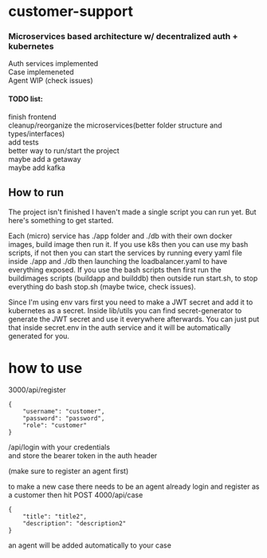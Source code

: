 # customer-support

### Microservices based architecture w/ decentralized auth + kubernetes
Auth services implemented  
Case implemeneted  
Agent WIP (check issues)  

#### TODO list:  
finish frontend  
cleanup/reorganize the microservices(better folder structure and types/interfaces)  
add tests  
better way to run/start the project  
maybe add a getaway  
maybe add kafka

## How to run  
The project isn't finished I haven't made a single script you can run yet. But here's something to get started.

Each (micro) service has ./app folder and ./db with their own docker images, build image then run it. If you use k8s then you can use my bash scripts, if not then you can start the services by running every yaml file inside ./app and ./db then launching the loadbalancer.yaml to have everything exposed. If you use the bash scripts then first run the buildimages scripts (buildapp and builddb) then outside run start.sh, to stop everything do bash stop.sh (maybe twice, check issues).

Since I'm using env vars first you need to make a JWT secret and add it to kubernetes as a secret. Inside lib/utils you can find secret-generator to generate the JWT secret and use it everywhere afterwards.  You can just put that inside secret.env in the auth service and it will be automatically generated for you.

# how to use
3000/api/register

```
{
    "username": "customer",
    "password": "password",
    "role": "customer"
}
```  
/api/login with your credentials  
and store the bearer token in the auth header

(make sure to register an agent first)

to make a new case there needs to be an agent already
login and register as a customer then hit POST 4000/api/case
```
{
    "title": "title2",
    "description": "description2"
}
```  
an agent will be added automatically to your case